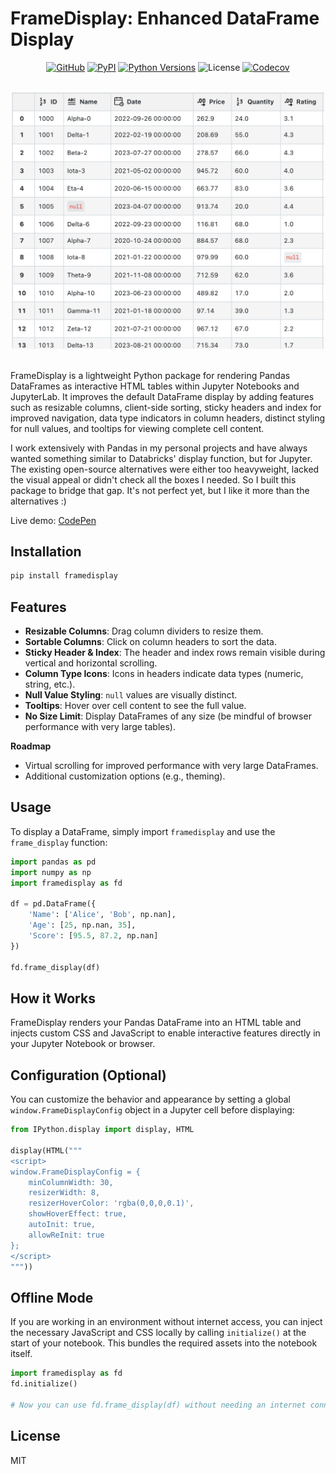 # FrameDisplay: Enhanced DataFrame Display

<div align="center">

[![GitHub](https://img.shields.io/badge/nsarang-framedisplay-red?logo=github&logoSize=auto)](https://github.com/nsarang/framedisplay)
[![PyPI](https://img.shields.io/pypi/v/framedisplay?logoSize=auto)](https://pypi.org/project/framedisplay/)
[![Python Versions](https://img.shields.io/pypi/pyversions/framedisplay?logoSize=auto)](https://pypi.org/project/framedisplay/)
![License](https://img.shields.io/pypi/l/framedisplay?logo=auto&refresh=123)
[![Codecov](https://codecov.io/gh/nsarang/framedisplay/branch/main/graph/badge.svg)](https://codecov.io/gh/nsarang/framedisplay)

<br/>
<img alt="DataFrame" src="https://raw.githubusercontent.com/nsarang/framedisplay/refs/heads/main/assets/dataframe.png" width="500px" style="max-width: 100%;">

<br/>
<br/>
</div>

FrameDisplay is a lightweight Python package for rendering Pandas DataFrames as interactive HTML tables within Jupyter Notebooks and JupyterLab. It improves the default DataFrame display by adding features such as resizable columns, client-side sorting, sticky headers and index for improved navigation, data type indicators in column headers, distinct styling for null values, and tooltips for viewing complete cell content.

I work extensively with Pandas in my personal projects and have always wanted something similar to Databricks' display function, but for Jupyter. The existing open-source alternatives were either too heavyweight, lacked the visual appeal or didn't check all the boxes I needed. So I built this package to bridge that gap. It's not perfect yet, but I like it more than the alternatives :)


Live demo: [CodePen](https://codepen.io/B-L-A-Z-E/pen/empJPKV)

## Installation

```bash
pip install framedisplay
```

## Features

- **Resizable Columns**: Drag column dividers to resize them.
- **Sortable Columns**: Click on column headers to sort the data.
- **Sticky Header & Index**: The header and index rows remain visible during vertical and horizontal scrolling.
- **Column Type Icons**: Icons in headers indicate data types (numeric, string, etc.).
- **Null Value Styling**: `null` values are visually distinct.
- **Tooltips**: Hover over cell content to see the full value.
- **No Size Limit**: Display DataFrames of any size (be mindful of browser performance with very large tables).


**Roadmap**
- Virtual scrolling for improved performance with very large DataFrames.
- Additional customization options (e.g., theming).

## Usage

To display a DataFrame, simply import `framedisplay` and use the `frame_display` function:

```python
import pandas as pd
import numpy as np
import framedisplay as fd

df = pd.DataFrame({
    'Name': ['Alice', 'Bob', np.nan],
    'Age': [25, np.nan, 35],
    'Score': [95.5, 87.2, np.nan]
})

fd.frame_display(df)
```

## How it Works

FrameDisplay renders your Pandas DataFrame into an HTML table and injects custom CSS and JavaScript to enable interactive features directly in your Jupyter Notebook or browser.

## Configuration (Optional)

You can customize the behavior and appearance by setting a global `window.FrameDisplayConfig` object in a Jupyter cell before displaying:

```python
from IPython.display import display, HTML

display(HTML("""
<script>
window.FrameDisplayConfig = {
    minColumnWidth: 30,
    resizerWidth: 8,
    resizerHoverColor: 'rgba(0,0,0,0.1)',
    showHoverEffect: true,
    autoInit: true,
    allowReInit: true
};
</script>
"""))
```

## Offline Mode

If you are working in an environment without internet access, you can inject the necessary JavaScript and CSS locally by calling `initialize()` at the start of your notebook. This bundles the required assets into the notebook itself.

```python
import framedisplay as fd
fd.initialize()

# Now you can use fd.frame_display(df) without needing an internet connection
```

## License

MIT
